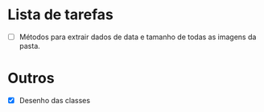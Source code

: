 # Lista de tarefas

- [ ] Métodos para extrair dados de data e tamanho de todas as imagens da pasta.

# Outros

- [x] Desenho das classes
